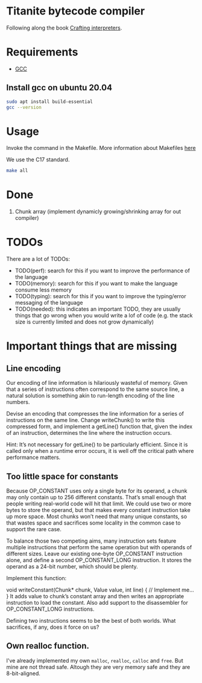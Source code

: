 # Titanite bytecode compiler

Following along the book [Crafting interpreters](https://craftinginterpreters.com/contents.html).

# Requirements

* [GCC](https://gcc.gnu.org/)

## Install gcc on ubuntu 20.04

```sh
sudo apt install build-essential
gcc --version
```

# Usage

Invoke the command in the Makefile. More information about Makefiles [here](https://www.gnu.org/software/make/manual/make.html)

We use the C17 standard.

```sh
make all
```

# Done

1. Chunk array (implement dynamicly growing/shrinking array for out compiler)

# TODOs

There are a lot of TODOs:

* TODO(perf): search for this if you want to improve the performance of the language
* TODO(memory): search for this if you want to make the language consume less memory
* TODO(typing): search for this if you want to improve the typing/error messaging of the language
* TODO(needed): this indicates an important TODO, they are usually things that go wrong when you would write a lof of code (e.g. the stack size is currently limited and does not grow dynamically)

# Important things that are missing

## Line encoding

Our encoding of line information is hilariously wasteful of memory. Given that a series of instructions often correspond to the same source line, a natural solution is something akin to run-length encoding of the line numbers.

Devise an encoding that compresses the line information for a series of instructions on the same line. Change writeChunk() to write this compressed form, and implement a getLine() function that, given the index of an instruction, determines the line where the instruction occurs.

Hint: It’s not necessary for getLine() to be particularly efficient. Since it is called only when a runtime error occurs, it is well off the critical path where performance matters.

## Too little space for constants

Because OP_CONSTANT uses only a single byte for its operand, a chunk may only contain up to 256 different constants. That’s small enough that people writing real-world code will hit that limit. We could use two or more bytes to store the operand, but that makes every constant instruction take up more space. Most chunks won’t need that many unique constants, so that wastes space and sacrifices some locality in the common case to support the rare case.

To balance those two competing aims, many instruction sets feature multiple instructions that perform the same operation but with operands of different sizes. Leave our existing one-byte OP_CONSTANT instruction alone, and define a second OP_CONSTANT_LONG instruction. It stores the operand as a 24-bit number, which should be plenty.

Implement this function:

void writeConstant(Chunk* chunk, Value value, int line) {
  // Implement me...
}
It adds value to chunk’s constant array and then writes an appropriate instruction to load the constant. Also add support to the disassembler for OP_CONSTANT_LONG instructions.

Defining two instructions seems to be the best of both worlds. What sacrifices, if any, does it force on us?

## Own realloc function.

I've already implemented my own `malloc`, `realloc`, `calloc` and `free`. But mine are not thread safe. Altough they are very memory safe and they are 8-bit-aligned.